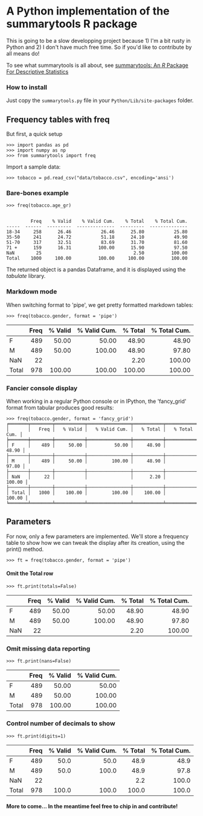 # A Python implementation of the summarytools R package

This is going to be a slow developping project because 1) I'm a bit rusty in Python and 2) I don't have much free time. So if you'd like to contribute by all means do!

To see what summarytools is all about, see [summarytools: An *R* Package For Descriptive Statistics](https://github.com/dcomtois/summarytools)

### How to install

Just copy the `summarytools.py` file in your `Python/Lib/site-packages` folder.

## Frequency tables with freq

But first, a quick setup

```
>>> import pandas as pd
>>> import numpy as np
>>> from summarytools import freq
```

Import a sample data:

```
>>> tobacco = pd.read_csv("data/tobacco.csv", encoding='ansi')
```

### Bare-bones example

```
>>> freq(tobacco.age_gr)


         Freq    % Valid    % Valid Cum.    % Total    % Total Cum.
-----  ------  ---------  --------------  ---------  --------------
18-34     258      26.46           26.46      25.80           25.80
35-50     241      24.72           51.18      24.10           49.90
51-70     317      32.51           83.69      31.70           81.60
71 +      159      16.31          100.00      15.90           97.50
NaN        25                                  2.50          100.00
Total    1000     100.00          100.00     100.00          100.00
```

The returned object is a pandas Dataframe, and it is displayed using the *tabulate* library. 

### Markdown mode

When switching format to 'pipe', we get pretty formatted markdown tables:

`>>> freq(tobacco.gender, format = 'pipe')`

|       |   Freq |   % Valid |   % Valid Cum. |   % Total |   % Total Cum. |
|:------|-------:|----------:|---------------:|----------:|---------------:|
| F     |    489 |     50.00 |          50.00 |     48.90 |          48.90 |
| M     |    489 |     50.00 |         100.00 |     48.90 |          97.80 |
| NaN   |     22 |           |                |      2.20 |         100.00 |
| Total |    978 |    100.00 |         100.00 |    100.00 |         100.00 |


### Fancier console display

When working in a regular Python console or in IPython, the 'fancy_grid' format from tabular produces good results:

```
>>> freq(tobacco.gender, format = 'fancy_grid')
╒═══════╤════════╤═══════════╤════════════════╤═══════════╤════════════════╕
│       │   Freq │   % Valid │   % Valid Cum. │   % Total │   % Total Cum. │
╞═══════╪════════╪═══════════╪════════════════╪═══════════╪════════════════╡
│ F     │    489 │     50.00 │          50.00 │     48.90 │          48.90 │
├───────┼────────┼───────────┼────────────────┼───────────┼────────────────┤
│ M     │    489 │     50.00 │         100.00 │     48.90 │          97.80 │
├───────┼────────┼───────────┼────────────────┼───────────┼────────────────┤
│ NaN   │     22 │           │                │      2.20 │         100.00 │
├───────┼────────┼───────────┼────────────────┼───────────┼────────────────┤
│ Total │   1000 │    100.00 │         100.00 │    100.00 │         100.00 │
╘═══════╧════════╧═══════════╧════════════════╧═══════════╧════════════════╛
```

## Parameters

For now, only a few parameters are implemented. We'll store a frequency table to show how we can tweak the display after its creation, using the print() method.

```
>>> ft = freq(tobacco.gender, format = 'pipe')
```

#### Omit the Total row
```
>>> ft.print(totals=False)
```
|     |   Freq |   % Valid |   % Valid Cum. |   % Total |   % Total Cum. |
|:----|-------:|----------:|---------------:|----------:|---------------:|
| F   |    489 |     50.00 |          50.00 |     48.90 |          48.90 |
| M   |    489 |     50.00 |         100.00 |     48.90 |          97.80 |
| NaN |     22 |           |                |      2.20 |         100.00 |

### Omit missing data reporting
```
>>> ft.print(nans=False)
```
|       |   Freq |   % Valid |   % Valid Cum. |
|:------|-------:|----------:|---------------:|
| F     |    489 |     50.00 |          50.00 |
| M     |    489 |     50.00 |         100.00 |
| Total |    978 |    100.00 |         100.00 |

### Control number of decimals to show
```
>>> ft.print(digits=1)
```
|       |   Freq |   % Valid |   % Valid Cum. |   % Total |   % Total Cum. |
|:------|-------:|----------:|---------------:|----------:|---------------:|
| F     |    489 |      50.0 |           50.0 |      48.9 |           48.9 |
| M     |    489 |      50.0 |          100.0 |      48.9 |           97.8 |
| NaN   |     22 |           |                |       2.2 |          100.0 |
| Total |    978 |     100.0 |          100.0 |     100.0 |          100.0 |

#### More to come... In the meantime feel free to chip in and contribute!
